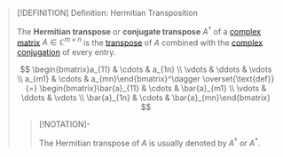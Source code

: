 >[!DEFINITION] Definition: Hermitian Transposition
>
>The **Hermitian transpose** or **conjugate transpose** $A^\dagger$ of a [complex matrix](Complex%20Matrix.md) $A \in \mathbb{C}^{m \times n}$ is the [transpose](../Matrix%20Operations/Matrix%20Transposition.md) of $A$ combined with the [complex conjugation](../../../Fields/Complex%20Numbers/Complex%20Conjugation/Complex%20Conjugate.md) of every entry.
>
>$$
>\begin{bmatrix}a_{11} & \cdots & a_{1n} \\ \vdots & \ddots & \vdots \\ a_{m1} & \cdots & a_{mn}\end{bmatrix}^\dagger \overset{\text{def}}{=} \begin{bmatrix}\bar{a}_{11} & \cdots & \bar{a}_{m1} \\ \vdots & \ddots & \vdots \\ \bar{a}_{1n} & \cdots & \bar{a}_{mn}\end{bmatrix}
>$$
>
>>[!NOTATION]-
>>
>>The Hermitian transpose of $A$ is usually denoted by $A^\dagger$ or $A^\ast$.
>>
>